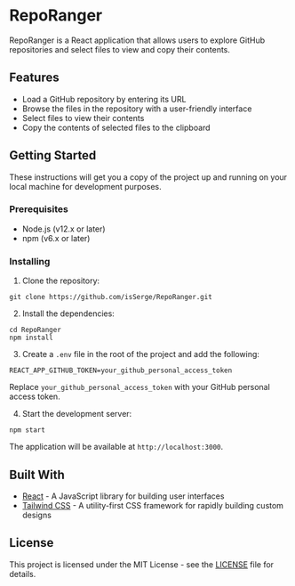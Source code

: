 # RepoRanger

RepoRanger is a React application that allows users to explore GitHub repositories and select files to view and copy their contents.

## Features

- Load a GitHub repository by entering its URL
- Browse the files in the repository with a user-friendly interface
- Select files to view their contents
- Copy the contents of selected files to the clipboard

## Getting Started

These instructions will get you a copy of the project up and running on your local machine for development purposes.

### Prerequisites

- Node.js (v12.x or later)
- npm (v6.x or later)

### Installing

1. Clone the repository:

```
git clone https://github.com/isSerge/RepoRanger.git
```

2. Install the dependencies:

```
cd RepoRanger
npm install
```

3. Create a `.env` file in the root of the project and add the following:

```
REACT_APP_GITHUB_TOKEN=your_github_personal_access_token
```

Replace `your_github_personal_access_token` with your GitHub personal access token.

4. Start the development server:

```
npm start
```

The application will be available at `http://localhost:3000`.

## Built With

- [React](https://reactjs.org/) - A JavaScript library for building user interfaces
- [Tailwind CSS](https://tailwindcss.com/) - A utility-first CSS framework for rapidly building custom designs

## License

This project is licensed under the MIT License - see the [LICENSE](LICENSE) file for details.
